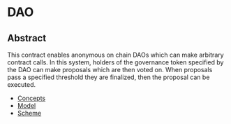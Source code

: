 # DAO

## Abstract

This contract enables anonymous on chain DAOs which can make arbitrary contract calls.
In this system, holders of the governance token specified by the DAO can
make proposals which are then voted on. When proposals pass a specified
threshold they are finalized, then the proposal can be executed.

- [Concepts](concepts.md)
- [Model](model.md)
- [Scheme](scheme.md)

